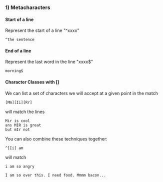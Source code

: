 ### 1) Metacharacters

#### Start of a line
Represent the start of a line "^xxxx"
```[javascript]
^the sentence
```

#### End of a line
Represent the last word in the line "xxxx$"
```[javascript]
morning$
```

#### Character Classes with []

We can list a set of characters we will accept at a given point in the match

```[javascript]
[Mm][Ii][Rr]
```
will match the lines
```[javascript]
Mir is cool
ans MIR is great
but mIr not
```
You can also combine these techniques together:
```[javascript]
^[Ii] am
```
will match
```[javascript]
i am so angry 

I am so over this. I need food. Mmmm bacon...
```
